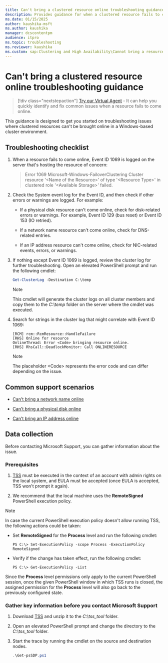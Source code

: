 ```yaml
---
title: Can't bring a clustered resource online troubleshooting guidance
description: Provides guidance for when a clustered resource fails to come online in a Windows-based failover cluster
ms.date: 01/15/2025
author: kaushika-msft
ms.author: kaushika
manager: dcscontentpm
audience: itpro
ms.topic: troubleshooting
ms.reviewer: kaushika
ms.custom: sap:Clustering and High Availability\Cannot bring a resource online, csstroubleshoot
---
```

# Can't bring a clustered resource online troubleshooting guidance

> [!div class="nextstepaction"]
> <a href="https://vsa.services.microsoft.com/v1.0/?partnerId=7d74cf73-5217-4008-833f-87a1a278f2cb&flowId=DMC&initialQuery=31806238" target='_blank'>Try our Virtual Agent</a> - It can help you quickly identify and fix common issues when a resource fails to come online.

This guidance is designed to get you started on troubleshooting issues where clustered resources can't be brought online in a Windows-based cluster environment.

## Troubleshooting checklist

1. When a resource fails to come online, Event ID 1069 is logged on the server that's hosting the resource of concern:

   > Error 1069 Microsoft-Windows-FailoverClustering Cluster resource '\<Name of the Resource>' of type '\<Resource Type>' in clustered role '\<Available Storage>' failed.

2. Check the System event log for the Event ID, and then check if other errors or warnings are logged. For example:

   - If a physical disk resource can't come online, check for disk-related errors or warnings. For example, Event ID 129 (bus reset) or Event ID 153 (IO retried).

   - If a network name resource can't come online, check for DNS-related entries.

   - If an IP address resource can't come online, check for NIC-related events, errors, or warnings.

3. If nothing except Event ID 1069 is logged, review the cluster log for further troubleshooting. Open an elevated PowerShell prompt and run the following cmdlet:

   ```powershell
   Get-ClusterLog -Destination C:\temp
   ```

   > [!NOTE]
   > This cmdlet will generate the cluster logs on all cluster members and copy them to the *C:\temp* folder on the server where the cmdlet was executed.

4. Search for strings in the cluster log that might correlate with Event ID 1069:

   ```output
   [RCM] rcm::RcmResource::HandleFailure
   [RHS] Online for resource
   OnlineThread: Error <Code> bringing resource online.
   [RHS] RhsCall::DeadlockMonitor: Call ONLINERESOURCE
   ```

   > [!NOTE]
   > The placeholder \<Code> represents the error code and can differ depending on the issue.

## Common support scenarios

- [Can't bring a network name online](troubleshoot-cannot-bring-network-name-online.md)

- [Can't bring a physical disk online](troubleshoot-cannot-bring-physical-disk-online.md)

- [Can't bring an IP address online](troubleshoot-cannot-bring-ip-address-online.md)

## Data collection

Before contacting Microsoft Support, you can gather information about the issue.

### Prerequisites

1. [TSS](https://aka.ms/getTSS) must be executed in the context of an account with admin rights on the local system, and EULA must be accepted (once EULA is accepted, TSS won't prompt it again).

2. We recommend that the local machine uses the **RemoteSigned** PowerShell execution policy.

> [!NOTE]
> In case the current PowerShell execution policy doesn't allow running TSS, the following actions could be taken:
>
> - Set **RemoteSigned** for the **Process** level and run the following cmdlet:
>
>   `PS C:\> Set-ExecutionPolicy -scope Process -ExecutionPolicy RemoteSigned`
>
> - Verify if the change has taken effect, run the following cmdlet:
>
>   `PS C:\> Get-ExecutionPolicy -List`
>
> Since the **Process** level permissions only apply to the current PowerShell session, once the given PowerShell window in which TSS runs is closed, the assigned permission for the **Process** level will also go back to the previously configured state.

### Gather key information before you contact Microsoft Support

1. Download [TSS](https://aka.ms/getTSS) and unzip it to the *C:\tss_tool* folder.

2. Open an elevated PowerShell prompt and change the directory to the *C:\tss_tool* folder.

3. Start the trace by running the cmdlet on the source and destination nodes.

   ```powershell
   .\Get-psSDP.ps1
   ```
